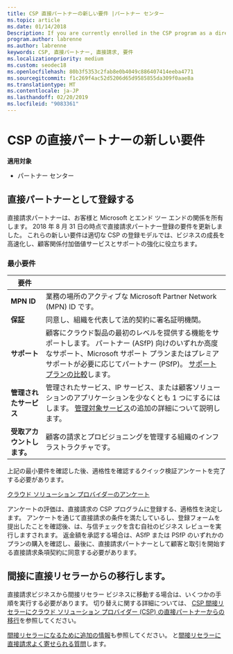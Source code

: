```yaml
---
title: CSP 直接パートナーの新しい要件 |パートナー センター
ms.topic: article
ms.date: 01/14/2018
Description: If you are currently enrolled in the CSP program as a direct partner, you should prepare to meet these updated support and services requirements.
program.author: labrenne
ms.author: labrenne
keywords: CSP, 直接パートナー, 直接請求, 要件
ms.localizationpriority: medium
ms.custom: seodec18
ms.openlocfilehash: 80b3f5353c2fab8e0b4049c886407414eeba4771
ms.sourcegitcommit: f1c269f4ac52d5206d65d9585855da309f0aae8a
ms.translationtype: MT
ms.contentlocale: ja-JP
ms.lasthandoff: 02/20/2019
ms.locfileid: "9083361"
---
```

# <a name="csp-direct-partner-new-requirements"></a>CSP の直接パートナーの新しい要件

**適用対象**

- パートナー センター

## <a name="enroll-as-a-direct-partner"></a>直接パートナーとして登録する

直接請求パートナーは、お客様と Microsoft とエンド ツー エンドの関係を所有します。 2018 年 8 月 31 日の時点で直接請求パートナー登録の要件を更新しました。 これらの新しい要件は適切な CSP の登録モデルでは、ビジネスの成長を高速化し、顧客関係付加価値サービスとサポートの強化に役立ちます。 

### <a name="minimum-requirements"></a>最小要件

|**要件**|                             |
|--------------------------------|--------------------------------------------------------------|
|**MPN ID**   |業務の場所のアクティブな Microsoft Partner Network (MPN) ID です。   |
|**保証**   |同意し、組織を代表して法的契約に署名証明機関。|
|**サポート**  |顧客にクラウド製品の最初のレベルを提供する機能をサポートします。 パートナー (ASfP) 向けのいずれか高度なサポート、Microsoft サポート プランまたはプレミア サポートが必要に応じてパートナー (PSfP)。 [サポート プランの比較](https://partner.microsoft.com/en-US/support/partnersupport)します。 |
|**管理されたサービス**   |管理されたサービス、IP サービス、または顧客ソリューションのアプリケーションを少なくとも 1 つにするにはします。 [管理対象サービス](https://partner.microsoft.com/en-US/business-opportunities/managed-services-provider)の追加の詳細について説明します。|
|**受取アカウントします。** |顧客の請求とプロビジョニングを管理する組織のインフラストラクチャです。 

上記の最小要件を確認した後、適格性を確認するクイック検証アンケートを完了する必要があります。 

[クラウド ソリューション プロバイダーのアンケート](https://partner.microsoft.com/cloud-solution-provider/assessment)

アンケートの評価は、直接請求の CSP プログラムに登録する、適格性を決定します。 アンケートを通じて直接請求の条件を満たしているし、登録フォームを提出したことを確認後、は、与信チェックを含む自社のビジネス レビューを実行しますされます。 返金額を承認する場合は、ASfP または PSfP のいずれかのプランの購入を確認し、最後に、直接請求パートナーとして顧客と取引を開始する直接請求条項契約に同意する必要があります。

## <a name="transition-from-direct-to-indirect-reseller"></a>間接に直接リセラーからの移行します。

直接請求ビジネスから間接リセラー ビジネスに移動する場合は、いくつかの手順を実行する必要があります。 切り替えに関する詳細については、 [CSP 間接リセラーにクラウド ソリューション プロバイダー (CSP) の直接パートナーからの移行](transition-direct-to-indirect.md)を参照してください。 

[間接リセラーになるために追加の情報](https://assetsprod.microsoft.com/csp-directbill-to-indirect-transition.pdf)も参照してください。 と[間接リセラーに直接請求よく寄せられる質問](http://assetsprod.microsoft.com/mpn/direct-bill-partner-faq.pdf)します。